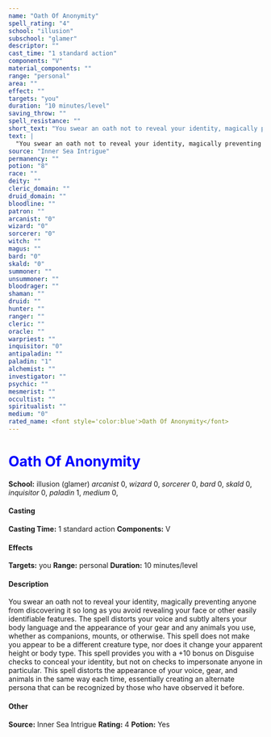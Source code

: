 ```yaml
---
name: "Oath Of Anonymity"
spell_rating: "4"
school: "illusion"
subschool: "glamer"
descriptor: ""
cast_time: "1 standard action"
components: "V"
material_components: ""
range: "personal"
area: ""
effect: ""
targets: "you"
duration: "10 minutes/level"
saving_throw: ""
spell_resistance: ""
short_text: "You swear an oath not to reveal your identity, magically preventing anyone from "
text: |
  "You swear an oath not to reveal your identity, magically preventing anyone from discovering it so long as you avoid revealing your face or other easily identifiable features. The spell distorts your voice and subtly alters your body language and the appearance of your gear and any animals you use, whether as companions, mounts, or otherwise. This spell does not make you appear to be a different creature type, nor does it change your apparent height or body type. This spell provides you with a +10 bonus on Disguise checks to conceal your identity, but not on checks to impersonate anyone in particular. This spell distorts the appearance of your voice, gear, and animals in the same way each time, essentially creating an alternate persona that can be recognized by those who have observed it before."
source: "Inner Sea Intrigue"
permanency: ""
potion: "8"
race: ""
deity: ""
cleric_domain: ""
druid_domain: ""
bloodline: ""
patron: ""
arcanist: "0"
wizard: "0"
sorcerer: "0"
witch: ""
magus: ""
bard: "0"
skald: "0"
summoner: ""
unsummoner: ""
bloodrager: ""
shaman: ""
druid: ""
hunter: ""
ranger: ""
cleric: ""
oracle: ""
warpriest: ""
inquisitor: "0"
antipaladin: ""
paladin: "1"
alchemist: ""
investigator: ""
psychic: ""
mesmerist: ""
occultist: ""
spiritualist: ""
medium: "0"
rated_name: <font style='color:blue'>Oath Of Anonymity</font>
---
```


# <font style='color:blue'>Oath Of Anonymity</font> 
**School:** illusion (glamer) 
_arcanist_ 0, _wizard_ 0, _sorcerer_ 0, _bard_ 0, _skald_ 0, _inquisitor_ 0, _paladin_ 1, _medium_ 0, 
#### Casting
**Casting Time:** 1 standard action
 **Components:** V 
 #### Effects
**Targets:** you
**Range:** personal
**Duration:** 10 minutes/level

 #### Description
You swear an oath not to reveal your identity, magically preventing anyone from discovering it so long as you avoid revealing your face or other easily identifiable features. The spell distorts your voice and subtly alters your body language and the appearance of your gear and any animals you use, whether as companions, mounts, or otherwise. This spell does not make you appear to be a different creature type, nor does it change your apparent height or body type. This spell provides you with a +10 bonus on Disguise checks to conceal your identity, but not on checks to impersonate anyone in particular. This spell distorts the appearance of your voice, gear, and animals in the same way each time, essentially creating an alternate persona that can be recognized by those who have observed it before.

 #### Other
**Source:** Inner Sea Intrigue
**Rating:** 4
**Potion:** Yes
